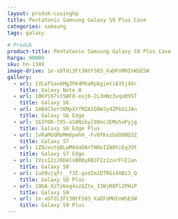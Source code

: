 ```yaml
---
layout: produk-casinghp
title: Pentatonix Samsung Galaxy S9 Plus Case
categories: samsung
tags: galaxy

# Produk
product-title: Pentatonix Samsung Galaxy S9 Plus Case
harga: 90000
sku: hn-1349
image-drive: 1e-xDTdi3Ft3NtFS03_XaDFoMHInWSESW
gallery:
  - url: 1VLaTSaxkMg3FK4MhaRpbgjmti835j46r
    title: Galaxy Note 8
  - url: 10KYS97stSWF8-euj6-2L3mNz3vqxB9ST
    title: Galaxy S6
  - url: 1mB4C5ertKMpXYfMZA1Q8WJy4ZPkU1JAn
    title: Galaxy S6 Edge
  - url: 163YOK-TX5-oS8Nibyl98ocJEMo5oPyjg
    title: Galaxy S6 Edge Plus
  - url: 1vRaMUdMoMm6pehH_-FvOfKxzbdOXNQ3Z
    title: Galaxy S7
  - url: 1Z8ceutq8LwM84aOAnTNNvIZA0tcEqJOt
    title: Galaxy S7 Edge
  - url: 1Vss12zJ8D4lxBRByRBJFIz1zurFlE1an
    title: Galaxy S8
  - url: 1uX9ujqTr__f3I-gxdIm1DTRGs4XBi3_Q
    title: Galaxy S8 Plus
  - url: 19bA-XzTzKeg4vzQZtx_I3WjR8Pl2PHiP
    title: Galaxy S9
  - url: 1e-xDTdi3Ft3NtFS03_XaDFoMHInWSESW
    title: Galaxy S9 Plus
---
```

